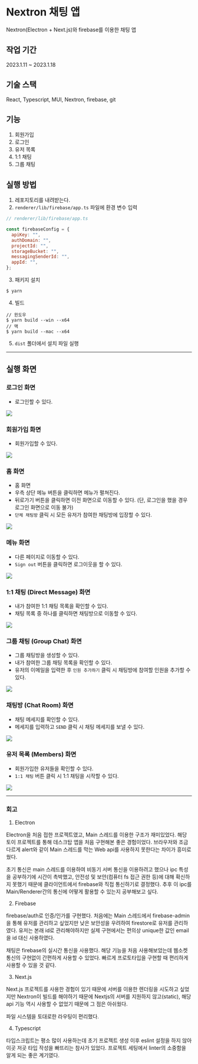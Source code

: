 # Nextron 채팅 앱

Nextron(Electron + Next.js)와 firebase를 이용한 채팅 앱

## 작업 기간

2023.1.11 ~ 2023.1.18

## 기술 스택

React, Typescript, MUI, Nextron, firebase, git

## 기능

1. 회원가입
2. 로그인
3. 유저 목록
4. 1:1 채팅
5. 그룹 채팅

## 실행 방법

1. 레포지토리를 내려받는다.
2. `renderer/lib/firebase/app.ts` 파일에 환경 변수 입력

```js
// renderer/lib/firebase/app.ts

const firebaseConfig = {
  apiKey: "",
  authDomain: "",
  projectId: "",
  storageBucket: "",
  messagingSenderId: "",
  appId: "",
};
```

3. 패키지 설치

```
$ yarn
```

4. 빌드

```
// 윈도우
$ yarn build --win --x64
// 맥
$ yarn build --mac --x64

```

5. `dist` 폴더에서 설치 파일 실행

---

## 실행 화면

### 로그인 화면

- 로그인할 수 있다.

<img src='resources/login.png' />

### 회원가입 화면

- 회원가입할 수 있다.

<img src='resources/signup.png' />

### 홈 화면

- 홈 화면
- 우측 상단 메뉴 버튼을 클릭하면 메뉴가 펼쳐진다.
- 뒤로가기 버튼을 클릭하면 이전 화면으로 이동할 수 있다. (단, 로그인을 했을 경우 로그인 화면으로 이동 불가)
- `단체 채팅방` 클릭 시 모든 유저가 참여한 채팅방에 입장할 수 있다.

<img src='resources/home.png' />

### 메뉴 화면

- 다른 페이지로 이동할 수 있다.
- `Sign out` 버튼을 클릭하면 로그이웃을 할 수 있다.

<img src='resources/drawer.png' />

### 1:1 채팅 (Direct Message) 화면

- 내가 참여한 1:1 채팅 목록을 확인할 수 있다.
- 채팅 목록 중 하나를 클릭하면 채팅방으로 이동할 수 있다.

<img src='resources/dm.png' />

### 그룹 채팅 (Group Chat) 화면

- 그룹 채팅방을 생성할 수 있다.
- 내가 참여한 그룹 채팅 목록을 확인할 수 있다.
- 유저의 이메일을 입력한 후 `인원 추가하기` 클릭 시 채팅방에 참여할 인원을 추가할 수 있다.

<img src='resources/group-chat.png' />

### 채팅방 (Chat Room) 화면

- 채팅 메세지를 확인할 수 있다.
- 메세지를 입력하고 `SEND` 클릭 시 채팅 메세지를 보낼 수 있다.

<img src='resources/chatroom.png' />

### 유저 목록 (Members) 화면

- 회원가입한 유저들을 확인할 수 있다.
- `1:1 채팅` 버튼 클릭 시 1:1 채팅을 시작할 수 있다.

<img src='resources/users.png' />

---

### 회고

1. Electron

Electron을 처음 접한 프로젝트였고, Main 스레드를 이용한 구조가 재미있었다. 해당 토이 프로젝트를 통해 데스크탑 앱을 처음 구현해본 좋은 경험이었다. 브라우저와 조금 다르게 alert와 같이 Main 스레드를 막는 Web api를 사용하지 못한다는 차이가 흥미로웠다.

초기 통신은 main 스레드를 이용하여 비동기 서버 통신을 이용하려고 했으나 ipc 특성을 공부하기에 시간이 촉박했고, 안전성 및 보안(컴퓨터 fs 접근 권한 등)에 대해 확신하지 못했기 때문에 클라이언트에서 firebase와 직접 통신하기로 결정했다. 추후 이 ipc를 Main/Renderer간의 통신에 어떻게 활용할 수 있는지 공부해보고 싶다.

2. Firebase

firebase/auth로 인증/인가를 구현했다. 처음에는 Main 스레드에서 firebase-admin을 통해 유저를 관리하고 싶었지만 낮은 보안성을 우려하여 firestore로 유저를 관리하였다. 유저는 본래 id로 관리해야하지만 실제 구현에서는 편의상 unique한 값인 email을 id 대신 사용하였다.

채팅은 firebase의 실시간 통신을 사용했다. 해당 기능을 처음 사용해보았는데 웹소켓 통신의 구현없이 간편하게 사용할 수 있었다. 빠르게 프로토타입을 구현할 때 편리하게 사용할 수 있을 것 같다.

3. Next.js

Next.js 프로젝트를 사용한 경험이 있기 때문에 서버를 이용한 렌더링을 시도하고 싶었지만 Nextron이 빌드를 해야하기 때문에 Nextjs의 서버를 지원하지 않고(static), 해당 api 기능 역시 사용할 수 없었기 때문에 그 점은 아쉬웠다.

파일 시스템을 토대로한 라우팅이 편리했다.

4. Typescript

타입스크립트는 평소 많이 사용하는데 초기 프로젝트 생성 이후 eslint 설정을 하지 않아 이곳 저곳 타입 작성을 빠뜨리는 참사가 있었다. 프로젝트 세팅에서 linter의 소중함을 알게 되는 좋은 계기였다.
